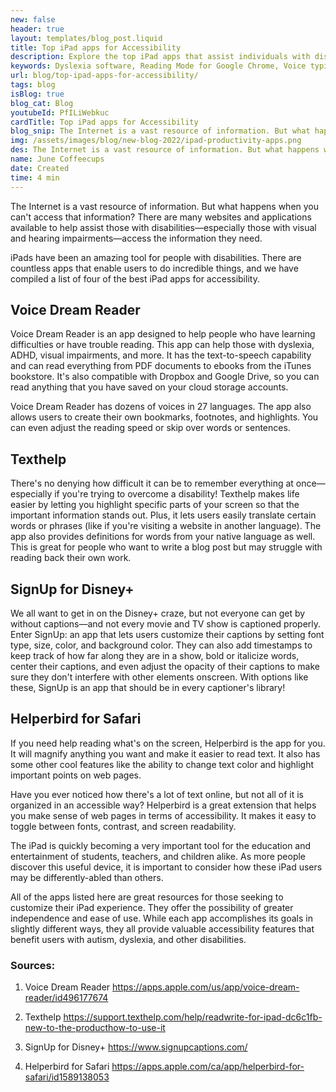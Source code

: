 ```yaml
---
new: false
header: true
layout: templates/blog_post.liquid
title: Top iPad apps for Accessibility
description: Explore the top iPad apps that assist individuals with disabilities, particularly those with visual and hearing impairments, in accessing information and resources.
keywords: Dyslexia software, Reading Mode for Google Chrome, Voice typing for Chrome, Text to speech for Chrome, text reader, Immersive Reader, dyslexia fonts, accessibility software, dyslexia software, Helperbird for Edge, Helperbird for Firefox, Helperbird for Chrome, Opendyslexic for Chrome, OpenDyslexic
url: blog/top-ipad-apps-for-accessibility/
tags: blog
isBlog: true
blog_cat: Blog
youtubeId: PfILiWebkuc
cardTitle: Top iPad apps for Accessibility
blog_snip: The Internet is a vast resource of information. But what happens when you can't access that information? There are many websites and applications available to help assist those with disabilities—especially those with visual and hearing impairments—access the information they need.
img: /assets/images/blog/new-blog-2022/ipad-productivity-apps.png
des: The Internet is a vast resource of information. But what happens when you can't access that information? There are many websites and applications available to help assist those with disabilities—especially those with visual and hearing impairments—access the information they need.
name: June Coffeecups
date: Created
time: 4 min
---
```



The Internet is a vast resource of information. But what happens when you can't access that
information? There are many websites and applications available to help assist those with
disabilities—especially those with visual and hearing impairments—access the information they need.

iPads have been an amazing tool for people with disabilities. There are countless apps that enable
users to do incredible things, and we have compiled a list of four of the best iPad apps for
accessibility.

## Voice Dream Reader

Voice Dream Reader is an app designed to help people who have learning difficulties or have trouble
reading. This app can help those with dyslexia, ADHD, visual impairments, and more. It has the
text-to-speech capability and can read everything from PDF documents to ebooks from the iTunes
bookstore. It's also compatible with Dropbox and Google Drive, so you can read anything that you
have saved on your cloud storage accounts.

Voice Dream Reader has dozens of voices in 27 languages. The app also allows users to create their
own bookmarks, footnotes, and highlights. You can even adjust the reading speed or skip over words
or sentences.

## Texthelp

There's no denying how difficult it can be to remember everything at once—especially if you're
trying to overcome a disability! Texthelp makes life easier by letting you highlight specific parts
of your screen so that the important information stands out. Plus, it lets users easily translate
certain words or phrases (like if you're visiting a website in another language). The app also
provides definitions for words from your native language as well. This is great for people who want
to write a blog post but may struggle with reading back their own work.

## SignUp for Disney+

We all want to get in on the Disney+ craze, but not everyone can get by without captions—and not
every movie and TV show is captioned properly. Enter SignUp: an app that lets users customize their
captions by setting font type, size, color, and background color. They can also add timestamps to
keep track of how far along they are in a show, bold or italicize words, center their captions, and
even adjust the opacity of their captions to make sure they don't interfere with other elements
onscreen. With options like these, SignUp is an app that should be in every captioner's library!

## Helperbird for Safari

If you need help reading what's on the screen, Helperbird is the app for you. It will magnify
anything you want and make it easier to read text. It also has some other cool features like the
ability to change text color and highlight important points on web pages.

Have you ever noticed how there's a lot of text online, but not all of it is organized in an
accessible way? Helperbird is a great extension that helps you make sense of web pages in terms of
accessibility. It makes it easy to toggle between fonts, contrast, and screen readability.

The iPad is quickly becoming a very important tool for the education and entertainment of students,
teachers, and children alike. As more people discover this useful device, it is important to
consider how these iPad users may be differently-abled than others.

All of the apps listed here are great resources for those seeking to customize their iPad
experience. They offer the possibility of greater independence and ease of use. While each app
accomplishes its goals in slightly different ways, they all provide valuable accessibility features
that benefit users with autism, dyslexia, and other disabilities.

### Sources:

1. Voice Dream Reader https://apps.apple.com/us/app/voice-dream-reader/id496177674

2. Texthelp
   https://support.texthelp.com/help/readwrite-for-ipad-dc6c1fb-new-to-the-producthow-to-use-it

3. SignUp for Disney+ https://www.signupcaptions.com/

4. Helperbird for Safari https://apps.apple.com/ca/app/helperbird-for-safari/id1589138053
